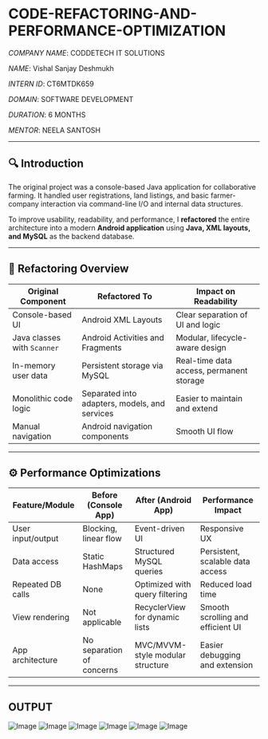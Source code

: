 # CODE-REFACTORING-AND-PERFORMANCE-OPTIMIZATION 
 
*COMPANY NAME*: CODDETECH IT SOLUTIONS

*NAME*: Vishal Sanjay Deshmukh

*INTERN ID*: CT6MTDK659

*DOMAIN*: SOFTWARE DEVELOPMENT

*DURATION*: 6 MONTHS

*MENTOR*: NEELA SANTOSH

---

## 🔍 Introduction  
The original project was a console-based Java application for collaborative farming. It handled user registrations, land listings, and basic farmer-company interaction via command-line I/O and internal data structures.

To improve usability, readability, and performance, I **refactored** the entire architecture into a modern **Android application** using **Java, XML layouts, and MySQL** as the backend database.

---

## 🔄 Refactoring Overview

| Original Component       | Refactored To                      | Impact on Readability              |
|--------------------------|------------------------------------|------------------------------------|
| Console-based UI         | Android XML Layouts                | Clear separation of UI and logic   |
| Java classes with `Scanner` | Android Activities and Fragments   | Modular, lifecycle-aware design    |
| In-memory user data      | Persistent storage via MySQL       | Real-time data access, permanent storage |
| Monolithic code logic    | Separated into adapters, models, and services | Easier to maintain and extend     |
| Manual navigation        | Android navigation components      | Smooth UI flow                     |

---

## ⚙️ Performance Optimizations

| Feature/Module           | Before (Console App)               | After (Android App)                | Performance Impact                 |
|--------------------------|------------------------------------|------------------------------------|------------------------------------|
| User input/output        | Blocking, linear flow              | Event-driven UI                    | Responsive UX                      |
| Data access              | Static HashMaps                    | Structured MySQL queries           | Persistent, scalable data access   |
| Repeated DB calls        | None                               | Optimized with query filtering     | Reduced load time                  |
| View rendering           | Not applicable                     | RecyclerView for dynamic lists     | Smooth scrolling and efficient UI |
| App architecture         | No separation of concerns          | MVC/MVVM-style modular structure   | Easier debugging and extension     |

---

## OUTPUT

![Image](https://github.com/user-attachments/assets/dd15edb7-26b9-40e0-90dc-85b24887e271)
![Image](https://github.com/user-attachments/assets/96ce3969-b457-492f-b102-076a50d59563)
![Image](https://github.com/user-attachments/assets/50e0234d-526d-4d63-bb37-4eaa07e65c5b)
![Image](https://github.com/user-attachments/assets/e17fc5c4-fadc-42e9-a189-07a2e8730b54)
![Image](https://github.com/user-attachments/assets/160bc4aa-5b8b-4b92-b4f3-19ef8274579d)
![Image](https://github.com/user-attachments/assets/fa62dc05-b3cd-41c0-a410-c93102949140)
